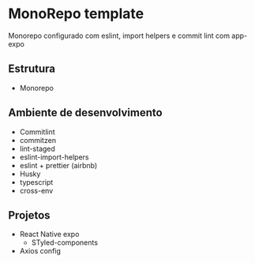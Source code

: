 # MonoRepo template

Monorepo configurado com eslint, import helpers e commit lint com app-expo

## Estrutura

-   Monorepo

## Ambiente de desenvolvimento

-   Commitlint
-   commitzen
-   lint-staged
-   eslint-import-helpers
-   eslint + prettier (airbnb)
-   Husky
-   typescript
-   cross-env

## Projetos

-   React Native expo
    -   STyled-components
-   Axios config
